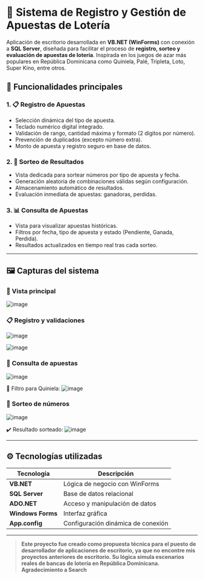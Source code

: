 # 🎰 Sistema de Registro y Gestión de Apuestas de Lotería

Aplicación de escritorio desarrollada en **VB.NET (WinForms)** con conexión a **SQL Server**, diseñada para facilitar el proceso de **registro, sorteo y evaluación de apuestas de lotería**. Inspirada en los juegos de azar más populares en República Dominicana como Quiniela, Palé, Tripleta, Loto, Super Kino, entre otros.

## 🔑 Funcionalidades principales

### 1. 📋 Registro de Apuestas
- Selección dinámica del tipo de apuesta.
- Teclado numérico digital integrado.
- Validación de rango, cantidad máxima y formato (2 dígitos por número).
- Prevención de duplicados (excepto número extra).
- Monto de apuesta y registro seguro en base de datos.

### 2. 🎲 Sorteo de Resultados
- Vista dedicada para sortear números por tipo de apuesta y fecha.
- Generación aleatoria de combinaciones válidas según configuración.
- Almacenamiento automático de resultados.
- Evaluación inmediata de apuestas: ganadoras, perdidas.

### 3. 📊 Consulta de Apuestas
- Vista para visualizar apuestas históricas.
- Filtros por fecha, tipo de apuesta y estado (Pendiente, Ganada, Perdida).
- Resultados actualizados en tiempo real tras cada sorteo.

---

## 🖼️ Capturas del sistema

### 📌 Vista principal
![image](https://github.com/user-attachments/assets/fe5b491a-4a3c-412b-afbd-15d556b06460)

### 📋 Registro y validaciones
![image](https://github.com/user-attachments/assets/d181167d-2e57-4030-8d43-06119b1e350b)

![image](https://github.com/user-attachments/assets/cc82ab0e-5484-429a-8575-a9681bd936d5)

### 🔎 Consulta de apuestas
![image](https://github.com/user-attachments/assets/fccc8438-2b66-4caf-9f90-5d842b084ce0)

📌 Filtro para Quiniela:
![image](https://github.com/user-attachments/assets/1afc5467-105b-4c12-9cee-782f37eca818)

### 🎯 Sorteo de números
![image](https://github.com/user-attachments/assets/1237596a-60a0-4e2b-9d96-a82c2be72c93)

✔️ Resultado sorteado:
![image](https://github.com/user-attachments/assets/2d8ed139-cdf3-4a3d-99d4-58c17a6046a0)

---

## ⚙️ Tecnologías utilizadas

| Tecnología      | Descripción                       |
|-----------------|-----------------------------------|
| **VB.NET**      | Lógica de negocio con WinForms    |
| **SQL Server**  | Base de datos relacional          |
| **ADO.NET**     | Acceso y manipulación de datos    |
| **Windows Forms** | Interfaz gráfica                 |
| **App.config**  | Configuración dinámica de conexión |

---

> **Este proyecto fue creado como propuesta técnica para el puesto de desarrollador de aplicaciones de escritorio, ya que no encontre mis proyectos anteriores de escritorio. Su lógica simula escenarios reales de bancas de lotería en República Dominicana.**
>  **Agradecimiento a Search**
